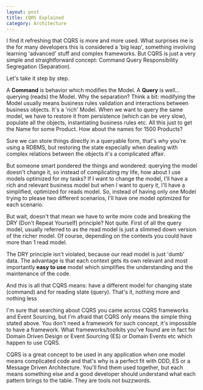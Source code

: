 ```yaml
---
layout: post
title: CQRS Explained
category: Architecture
---
```


I find it refreshing that CQRS is more and more used. What surprises me is the for many developers this is considered a 'big leap', something involving learning 'advanced' stuff and complex frameworks. But CQRS is just a very simple and straightforward concept: Command Query Responsibility Segregation (Separation).

 Let's take it step by step.

 A **Command** is behavior which modifies the Model. A **Query** is well... querying (reads) the Model. Why the separation? Think a bit: modifying the Model usually means business rules validation and interactions between business objects. It's a 'rich' Model. When we want to query the same model, we have to restore it from persistence (which can be very slow), populate all the objects, instantiating business rules etc. All this just to get the Name for some Product. How about the names for 1500 Products?

 Sure we can store things directly in a queryable form, that's why you're using a RDBMS, but restoring the state especially when dealing with complex relations between the objects it's a complicated affair.

 But someone smart pondered the things and wondered: querying the model doesn't change it, so instead of complicating my life, how about I use models optimized for my tasks? If I want to change the model, I'll have a rich and relevant business model but when I want to query it, I'll have a simplified, optimized for reads model. So, instead of having only one Model trying to please two different scenarios, I'll have one model optimized for each scenario.

 But wait, doesn't that mean we have to write more code and breaking the DRY (Don't Repeat Yourself) principle? Not quite. First of all the query model, usually referred to as the read model is just a slimmed down version of the richer model. Of course, depending on the contexts you could have more than 1 read model.

 The DRY principle isn't violated, because our read model is just 'dumb' data. The advantage is that each context gets its own relevant and most importantly **easy to use** model which simplifies the understanding and the maintenance of the code.

 And this is all that CQRS means: have a different model for changing state (command) and for reading state (query). That's it, nothing more and nothing less

 I'm sure that searching about CQRS you came across CQRS frameworks and Event Sourcing, but I'm afraid that CQRS only means the simple thing stated above. You don't need a framework for such concept, it's impossible to have a framework. What frameworks/toolkits you've found are in fact for Domain Driven Design or Event Sourcing (ES) or Domain Events etc which happen to use CQRS.

 CQRS is a great concept to be used in any application when one model means complicated code and that's why is a perfect fit with DDD, ES or a Message Driven Architecture. You'll find them used together, but each means something else and a good developer should understand what each pattern brings to the table. They are tools not buzzwords.


